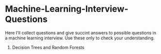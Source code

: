 # Machine-Learning-Interview-Questions
Here I'll collect questions and give succint answers to possible questions in a machine learning interview. Use these only to check your understanding.

1. Decision Trees and Random Forests
